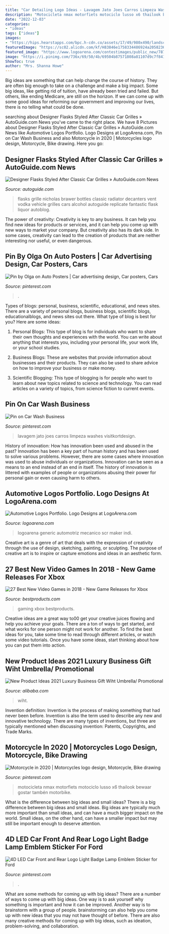 ```yaml
---
title: "Car Detailing Logo Ideas - Lavagem Jato Joes Carros Limpeza Washes Visitkortdesign"
description: "Motocicleta nmax motorfiets motociclo lusso x6 thailook bewaar gostar tambén motorbike"
date: "2022-12-03"
categories:
- "ideas"
tags: ["ideas"]
images:
- "https://hips.hearstapps.com/bpc.h-cdn.co/assets/17/49/980x490/landscape-1512762541-video-games-new.gif?resize=768:*"
featuredImage: "https://sc02.alicdn.com/kf/H83846e1758334486924a20582363d16af/200146690/H83846e1758334486924a20582363d16af.jpg"
featured_image: "https://www.logoarena.com/contestimages/public_new/7872/12884_1488396576_21.png"
image: "https://i.pinimg.com/736x/69/50/4b/69504b87571808a81107d9c7f841ef35.jpg"
ShowToc: true
author: "Mrs. Shanna Howe"
---
```



Big ideas are something that can help change the course of history. They are often big enough to take on a challenge and make a big impact. Some big ideas, like getting rid of tuition, have already been tried and failed. But others, like ending Medicare, are still on the horizon. If we can come up with some good ideas for reforming our government and improving our lives, there is no telling what could be done.

	

		
searching about Designer Flasks Styled After Classic Car Grilles » AutoGuide.com News you've came to the right place. We have 8 Pictures about Designer Flasks Styled After Classic Car Grilles » AutoGuide.com News like Automotive Logos Portfolio. Logo Designs at LogoArena.com, Pin on Car Wash Business and also Motorcycle in 2020 | Motorcycles logo design, Motorcycle, Bike drawing. Here you go:
		
    
## Designer Flasks Styled After Classic Car Grilles » AutoGuide.com News

<img loading=lazy src="https://www.autoguide.com/auto-news/wp-content/uploads/2010/12/nicholas-brawer-grille-flasks.jpg" onerror="this.onerror=null;this.src='https://tse4.mm.bing.net/th?id=OIP.QWDJUSx8ZPzz1SMhVZH7vgHaFB&amp;pid=15.1';" alt="Designer Flasks Styled After Classic Car Grilles » AutoGuide.com News">

_Source: autoguide.com_

>flasks grille nicholas brawer bottles classic radiator decanters vent vodka vehicle grilles cars alcohol autoguide replicate fantastic flask liquor autoblog. 

	

The power of creativity:
Creativity is key to any business. It can help you find new ideas for products or services, and it can help you come up with new ways to market your company. But creativity also has its dark side. In some cases, creativity can lead to the creation of products that are neither interesting nor useful, or even dangerous.

    
## Pin By Olga On Auto Posters | Car Advertising Design, Car Posters, Cars

<img loading=lazy src="https://i.pinimg.com/736x/7d/ef/b5/7defb5bf9b0b4ac5d50382707d637d63.jpg" onerror="this.onerror=null;this.src='https://tse3.mm.bing.net/th?id=OIP.jnOl7B23LgepJ9I3H-kdDgHaK5&amp;pid=15.1';" alt="Pin by Olga on Auto Posters | Car advertising design, Car posters, Cars">

_Source: pinterest.com_

>. 

	

Types of blogs: personal, business, scientific, educational, and news sites.
There are a variety of personal blogs, business blogs, scientific blogs, educationalblogs, and news sites out there. What type of blog is best for you? Here are some ideas:
1. Personal Blogs: This type of blog is for individuals who want to share their own thoughts and experiences with the world. You can write about anything that interests you, including your personal life, your work life, or your school studies.

2. Business Blogs: These are websites that provide information about businesses and their products. They can also be used to share advice on how to improve your business or make money.

3. Scientific Blogging: This type of blogging is for people who want to learn about new topics related to science and technology. You can read articles on a variety of topics, from science fiction to current events.


    
## Pin On Car Wash Business

<img loading=lazy src="https://i.pinimg.com/736x/ce/73/3a/ce733a3c3dfeb6207619177741e349ce.jpg" onerror="this.onerror=null;this.src='https://tse3.mm.bing.net/th?id=OIP.5DjMhHWzvo9lONOJz9HnAQHaLH&amp;pid=15.1';" alt="Pin on Car Wash Business">

_Source: pinterest.com_

>lavagem jato joes carros limpeza washes visitkortdesign. 

	

History of innovation: How has innovation been used and abused in the past?
Innovation has been a key part of human history and has been used to solve various problems. However, there are some cases where innovation was used to abuse individuals or organizations. Innovation can be seen as a means to an end instead of an end in itself. The history of innovation is littered with examples of people or organizations abusing their power for personal gain or even causing harm to others.

    
## Automotive Logos Portfolio. Logo Designs At LogoArena.com

<img loading=lazy src="https://www.logoarena.com/contestimages/public_new/7872/12884_1488396576_21.png" onerror="this.onerror=null;this.src='https://tse4.mm.bing.net/th?id=OIP.wpGvSK1TF65nq40orkIX1AHaF7&amp;pid=15.1';" alt="Automotive Logos Portfolio. Logo Designs at LogoArena.com">

_Source: logoarena.com_

>logoarena generic automotriz mecanico scr maker indi. 

	

Creative art is a genre of art that deals with the expression of creativity through the use of design, sketching, painting, or sculpting. The purpose of creative art is to inspire or capture emotions and ideas in an aesthetic form.

    
## 27 Best New Video Games In 2018 - New Game Releases For Xbox

<img loading=lazy src="https://hips.hearstapps.com/bpc.h-cdn.co/assets/17/49/980x490/landscape-1512762541-video-games-new.gif?resize=768:*" onerror="this.onerror=null;this.src='https://tse2.mm.bing.net/th?id=OIP.bTtIG6yD_YKnBIdiHCs2kAHaDt&amp;pid=15.1';" alt="27 Best New Video Games in 2018 - New Game Releases for Xbox">

_Source: bestproducts.com_

>gaming xbox bestproducts. 

	

Creative ideas are a great way to00 get your creative juices flowing and help you achieve your goals. There are a ton of ways to get started, and what works for one person might not work for another. To find the best ideas for you, take some time to read through different articles, or watch some video tutorials. Once you have some ideas, start thinking about how you can put them into action.

    
## New Product Ideas 2021 Luxury Business Gift Wiht Umbrella/ Promotional

<img loading=lazy src="https://sc02.alicdn.com/kf/H83846e1758334486924a20582363d16af/200146690/H83846e1758334486924a20582363d16af.jpg" onerror="this.onerror=null;this.src='https://tse3.mm.bing.net/th?id=OIP.wGeumwjBsycG71GSNIqt2AHaIF&amp;pid=15.1';" alt="New Product Ideas 2021 Luxury Business Gift Wiht Umbrella/ Promotional">

_Source: alibaba.com_

>wiht. 

	

Invention definition:
Invention is the process of making something that had never been before. Invention is also the term used to describe any new and innovative technology. There are many types of inventions, but three are typically mentioned when discussing invention: Patents, Copyrights, and Trade Marks.

    
## Motorcycle In 2020 | Motorcycles Logo Design, Motorcycle, Bike Drawing

<img loading=lazy src="https://i.pinimg.com/736x/ff/b7/a5/ffb7a54f0daa56f8e8906887c3e06679.jpg" onerror="this.onerror=null;this.src='https://tse3.mm.bing.net/th?id=OIP.bv8oOd7b7IyICCqE9gSLHgHaHX&amp;pid=15.1';" alt="Motorcycle in 2020 | Motorcycles logo design, Motorcycle, Bike drawing">

_Source: pinterest.com_

>motocicleta nmax motorfiets motociclo lusso x6 thailook bewaar gostar tambén motorbike. 

	

What is the difference between big ideas and small ideas?
There is a big difference between big ideas and small ideas. Big ideas are typically much more important than small ideas, and can have a much bigger impact on the world. Small ideas, on the other hand, can have a smaller impact but may still be important enough to deserve attention.

    
## 4D LED Car Front And Rear Logo Light Badge Lamp Emblem Sticker For Ford

<img loading=lazy src="https://i.pinimg.com/736x/69/50/4b/69504b87571808a81107d9c7f841ef35.jpg" onerror="this.onerror=null;this.src='https://tse1.mm.bing.net/th?id=OIP.DUN_iTAv8cOJOubOvOVXxAHaHa&amp;pid=15.1';" alt="4D LED Car Front and Rear Logo Light Badge Lamp Emblem Sticker for Ford">

_Source: pinterest.com_

>. 

	

What are some methods for coming up with big ideas?
There are a number of ways to come up with big ideas. One way is to ask yourself why something is important and how it can be improved. Another way is to brainstorm with a group of people. brainstorming can also help you come up with new ideas that you may not have thought of before. There are also many creative methods for coming up with big ideas, such as ideation, problem-solving, and collaboration.

